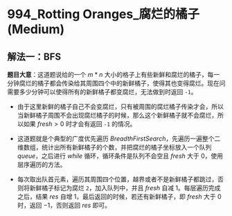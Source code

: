 # 994_Rotting Oranges_腐烂的橘子 (Medium)

## 解法一：BFS

**题目大意**：这道题说给的一个 $m*n$ 大小的格子上有些新鲜和腐烂的橘子，每一分钟腐烂的橘子都会传染给其周围四个中的新鲜橘子，使得其也变得腐烂。现在问需要多少分钟可以使得所有的新鲜橘子都变腐烂，无法做到时返回 `-1`。

- 由于这里新鲜的橘子自己不会变腐烂，只有被周围的腐烂橘子传染才会，所以当新鲜橘子周围不会出现腐烂橘子的时候，那么这个新鲜橘子就不会腐烂，所以如果 $fresh > 0$ 时才会有返回 `-1` 的情况。

- 这道题就是个典型的广度优先遍历 $Breadth First Search$，先遍历一遍整个二维数组，统计出所有新鲜橘子的个数，并把腐烂的橘子坐标放入一个队列 $queue$，之后进行 $while$ 循环，循环条件是队列不会空且 $fresh$ 大于 $0$，使用层序遍历的方法。

- 每次取出队首元素，遍历其周围四个位置，越界或者不是新鲜橘子都跳过，否则将新鲜橘子标记为腐烂 `2`，加入队列中，并且 $fresh$ 自减 $1$。每层遍历完成之后，结果 $res$ 自增 $1$，最后返回的时候，若还有新鲜橘子，即 $fresh$ 大于 $0$ 时，返回 $-1$，否则返回 $res$ 即可。
